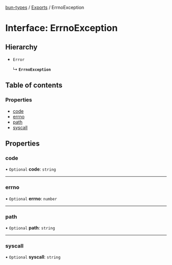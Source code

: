 [bun-types](https://oven-sh.github.io/bun-types/README.md) / [Exports](https://oven-sh.github.io/bun-types/modules.md) / ErrnoException

# Interface: ErrnoException

## Hierarchy

- `Error`

  ↳ **`ErrnoException`**

## Table of contents

### Properties

- [code](https://oven-sh.github.io/bun-types/interfaces/ErrnoException.md#code)
- [errno](https://oven-sh.github.io/bun-types/interfaces/ErrnoException.md#errno)
- [path](https://oven-sh.github.io/bun-types/interfaces/ErrnoException.md#path)
- [syscall](https://oven-sh.github.io/bun-types/interfaces/ErrnoException.md#syscall)

## Properties

### code

• `Optional` **code**: `string`

___

### errno

• `Optional` **errno**: `number`

___

### path

• `Optional` **path**: `string`

___

### syscall

• `Optional` **syscall**: `string`
